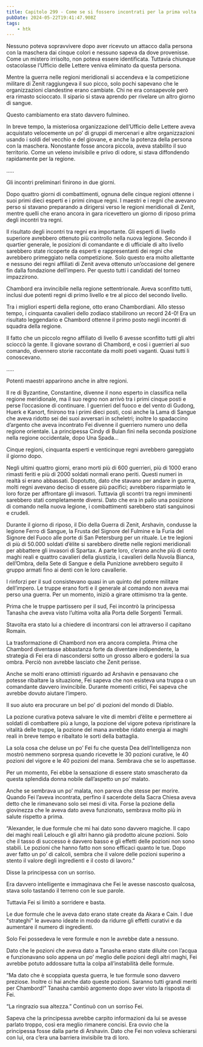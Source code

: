 ```yaml
---
title: Capitolo 299 - Come se si fossero incontrati per la prima volta
pubDate: 2024-05-22T19:41:47.908Z
tags:
    - htk
---
```


Nessuno poteva sopravvivere dopo aver ricevuto un attacco dalla persona con la maschera dai cinque colori e nessuno sapeva da dove provenisse. Come un mistero irrisolto, non poteva essere identificata. Tuttavia chiunque ostacolasse l’Ufficio delle Lettere veniva eliminato da questa persona.

Mentre la guerra nelle regioni meridionali si accendeva e la competizione militare di Zenit raggiungeva il suo picco, solo pochi sapevano che le organizzazioni clandestine erano cambiate. Chi ne era consapevole però era rimasto scioccato. Il sipario si stava aprendo per rivelare un altro giorno di sangue.

Questo cambiamento era stato davvero fulmineo.

In breve tempo, la misteriosa organizzazione dell’Ufficio delle Lettere aveva acquistato velocemente un po’ di gruppi di mercenari e altre organizzazioni usando i soldi del vecchio e del giovane, e anche la potenza della persona con la maschera. Nonostante fosse ancora piccola, aveva stabilito il suo territorio. Come un veleno invisibile e privo di odore, si stava diffondendo rapidamente per la regione.

…..

Gli incontri preliminari finirono in due giorni.

Dopo quattro giorni di combattimenti, ognuna delle cinque regioni ottenne i suoi primi dieci esperti e i primi cinque regni. I maestri e i regni che avevano perso si stavano preparando a dirigersi verso le regioni meridionali di Zenit, mentre quelli che erano ancora in gara ricevettero un giorno di riposo prima degli incontri tra regni.

Il risultato degli incontri tra regni era importante. Gli esperti di livello superiore avrebbero ottenuto più controllo nella nuova legione. Secondo il quartier generale, le posizioni di comandante e di ufficiale di alto livello sarebbero state ricoperte da esperti e rappresentanti dei regni che avrebbero primeggiato nella competizione. Solo questo era molto allettante e nessuno dei regni affiliati di Zenit aveva ottenuto un’occasione del genere fin dalla fondazione dell’impero. Per questo tutti i candidati del torneo impazzirono.

Chambord era invincibile nella regione settentrionale. Aveva sconfitto tutti, inclusi due potenti regni di primo livello e tre al picco del secondo livello.

Tra i migliori esperti della regione, otto erano Chambordiani. Allo stesso tempo, i cinquanta cavalieri dello zodiaco stabilirono un record 24-0! Era un risultato leggendario e Chambord ottenne il primo posto negli incontri di squadra della regione.

Il fatto che un piccolo regno affiliato di livello 6 avesse sconfitto tutti gli altri scioccò la gente. Il giovane sovrano di Chambord, e così i guerrieri al suo comando, divennero storie raccontate da molti poeti vaganti. Quasi tutti li conoscevano.

…..

Potenti maestri apparirono anche in altre regioni.

Il re di Byzantine, Constantine, divenne il nono esperto in classifica nella regione meridionale, ma il suo regno non arrivò tra i primi cinque posti e perse l’occasione di continuare. I guerrieri del fuoco e del vento di Gudong, Huerk e Kanort, finirono tra i primi dieci posti, così anche la Lama di Sangue che aveva ridotto sei dei suoi avversari in scheletri; inoltre lo spadaccino d’argento che aveva incontrato Fei divenne il guerriero numero uno della regione orientale. La principessa Cindy di Bulan finì nella seconda posizione nella regione occidentale, dopo Una Spada…

Cinque regioni, cinquanta esperti e venticinque regni avrebbero gareggiato il giorno dopo.

Negli ultimi quattro giorni, erano morti più di 600 guerrieri, più di 1000 erano rimasti feriti e più di 2000 soldati normali erano periti. Questi numeri in realtà si erano abbassati. Dopotutto, dato che stavano per andare in guerra, molti regni avevano deciso di essere più pacifici; avrebbero risparmiato le loro forze per affrontare gli invasori. Tuttavia gli scontri tra regni imminenti sarebbero stati completamente diversi. Dato che era in palio una posizione di comando nella nuova legione, i combattimenti sarebbero stati sanguinosi e crudeli.

Durante il giorno di riposo, il Dio della Guerra di Zenit, Arshavin, condusse la legione Ferro di Sangue, la Frusta del Signore del Fulmine e la Furia del Signore del Fuoco alle porte di San Petersburg per un rituale. Le tre legioni di più di 50.000 soldati d’élite si sarebbero dirette nelle regioni meridionali per abbattere gli invasori di Spartax. A parte loro, c’erano anche più di cento maghi reali e quattro cavalieri della giustizia, i cavalieri della Nuvola Bianca, dell’Ombra, della Sete di Sangue e della Punizione avrebbero seguito il gruppo armati fino ai denti con le loro cavallerie.

I rinforzi per il sud consistevano quasi in un quinto del potere militare dell’impero. Le truppe erano forti e il generale al comando non aveva mai perso una guerra. Per un momento, iniziò a girare ottimismo tra la gente.

Prima che le truppe partissero per il sud, Fei incontrò la principessa Tanasha che aveva visto l’ultima volta alla Porta delle Sorgenti Termali.

Stavolta era stato lui a chiedere di incontrarsi con lei attraverso il capitano Romain.

La trasformazione di Chambord non era ancora completa. Prima che Chambord diventasse abbastanza forte da diventare indipendente, la strategia di Fei era di nascondersi sotto un grosso albero e godersi la sua ombra. Perciò non avrebbe lasciato che Zenit perisse.

Anche se molti erano ottimisti riguardo ad Arshavin e pensavano che potesse ribaltare la situazione, Fei sapeva che non esisteva una truppa o un comandante davvero invincibile. Durante momenti critici, Fei sapeva che avrebbe dovuto aiutare l’impero.

Il suo aiuto era procurare un bel po’ di pozioni del mondo di Diablo.

La pozione curativa poteva salvare le vite di membri d’élite e permettere ai soldati di combattere più a lungo, la pozione del vigore poteva ripristinare la vitalità delle truppe, la pozione del mana avrebbe ridato energia ai maghi reali in breve tempo e ribaltato le sorti della battaglia.

La sola cosa che deluse un po’ Fei fu che questa Dea dell’Intelligenza non mostrò nemmeno sorpresa quando ricevette le 30 pozioni curative, le 40 pozioni del vigore e le 40 pozioni del mana. Sembrava che se lo aspettasse.

Per un momento, Fei ebbe la sensazione di essere stato smascherato da questa splendida donna nobile dall’aspetto un po’ malato.

Anche se sembrava un po’ malata, non pareva che stesse per morire. Quando Fei l’aveva incontrata, perfino il sacerdote della Sacra Chiesa aveva detto che le rimanevano solo sei mesi di vita. Forse la pozione della giovinezza che le aveva dato aveva funzionato, sembrava molto più in salute rispetto a prima.

“Alexander, le due formule che mi hai dato sono davvero magiche. Il capo dei maghi reali Lelouch e gli altri hanno già prodotto alcune pozioni. Solo che il tasso di successo è davvero basso e gli effetti delle pozioni non sono stabili. Le pozioni che hanno fatto non sono efficaci quanto le tue. Dopo aver fatto un po’ di calcoli, sembra che il valore delle pozioni superino a stento il valore degli ingredienti e il costo di lavoro.”

Disse la principessa con un sorriso.

Era davvero intelligente e immaginava che Fei le avesse nascosto qualcosa, stava solo tastando il terreno con le sue parole.

Tuttavia Fei si limitò a sorridere e basta.

Le due formule che le aveva dato erano state create da Akara e Cain. I due "strateghi" le avevano ideate in modo da ridurre gli effetti curativi e da aumentare il numero di ingredienti.

Solo Fei possedeva le vere formule e non le avrebbe date a nessuno.

Dato che le pozioni che aveva dato a Tanasha erano state diluite con l’acqua e funzionavano solo appena un po’ meglio delle pozioni degli altri maghi, Fei avrebbe potuto addossare tutta la colpa all’instabilità delle formule.

“Ma dato che è scoppiata questa guerra, le tue formule sono davvero preziose. Inoltre ci hai anche dato queste pozioni. Saranno tutti grandi meriti per Chambord!” Tanasha cambiò argomento dopo aver visto la risposta di Fei.

“La ringrazio sua altezza.” Continuò con un sorriso Fei.

Sapeva che la principessa avrebbe carpito informazioni da lui se avesse parlato troppo, così era meglio rimanere concisi. Era ovvio che la principessa fosse dalla parte di Arshavin. Dato che Fei non voleva schierarsi con lui, ora c’era una barriera invisibile tra di loro.



